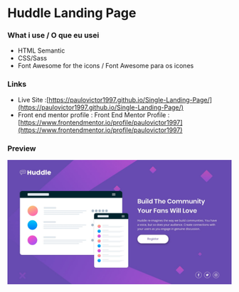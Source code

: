 # Huddle Landing Page
### What i use / O que eu usei
 - HTML Semantic
 - CSS/Sass
 - Font Awesome for the icons / Font Awesome para os icones

### Links
 - Live Site :[https://paulovictor1997.github.io/Single-Landing-Page/](https://paulovictor1997.github.io/Single-Landing-Page/) 
 - Front end mentor profile : Front End Mentor Profile : [https://www.frontendmentor.io/profile/paulovictor1997](https://www.frontendmentor.io/profile/paulovictor1997) 

### Preview
 ![assets/images/preview.jpg](./assets/images/Preview.jpg)